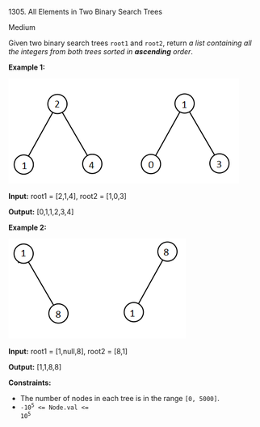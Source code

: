 1305\. All Elements in Two Binary Search Trees

Medium

Given two binary search trees `root1` and `root2`, return _a list containing all the integers from both trees sorted in **ascending** order_.

**Example 1:**

![](q2-e1.png)

**Input:** root1 = [2,1,4], root2 = [1,0,3]

**Output:** [0,1,1,2,3,4]

**Example 2:**

![](q2-e5-.png)

**Input:** root1 = [1,null,8], root2 = [8,1]

**Output:** [1,1,8,8]

**Constraints:**

*   The number of nodes in each tree is in the range `[0, 5000]`.
*   <code>-10<sup>5</sup> <= Node.val <= 10<sup>5</sup></code>
